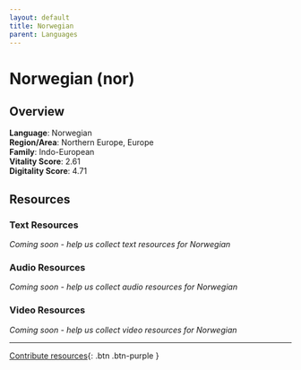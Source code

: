 ```yaml
---
layout: default
title: Norwegian
parent: Languages
---
```


# Norwegian (nor)

## Overview

**Language**: Norwegian  
**Region/Area**: Northern Europe, Europe  
**Family**: Indo-European  
**Vitality Score**: 2.61  
**Digitality Score**: 4.71  

## Resources

### Text Resources
*Coming soon - help us collect text resources for Norwegian*

### Audio Resources
*Coming soon - help us collect audio resources for Norwegian*

### Video Resources
*Coming soon - help us collect video resources for Norwegian*

---

[Contribute resources](https://fairtrain.github.io/){: .btn .btn-purple }

